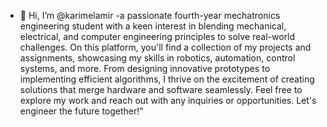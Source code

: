 - 👋 Hi, I’m @karimelamir
-a passionate fourth-year mechatronics engineering student with a keen interest in blending mechanical, electrical, and computer engineering principles to solve real-world challenges. On this platform, you'll find a collection of my projects and assignments, showcasing my skills in robotics, automation, control systems, and more. From designing innovative prototypes to implementing efficient algorithms, I thrive on the excitement of creating solutions that merge hardware and software seamlessly. Feel free to explore my work and reach out with any inquiries or opportunities. Let's engineer the future together!"
